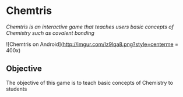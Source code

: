 # Chemtris

*Chemtris is an interactive game that teaches users basic concepts of Chemistry such as covalent bonding*

![Chemtris on Android](http://imgur.com/Iz9lqa8.png?style=centerme = 400x)

## Objective

The objective of this game is to teach basic concepts of Chemistry to students


